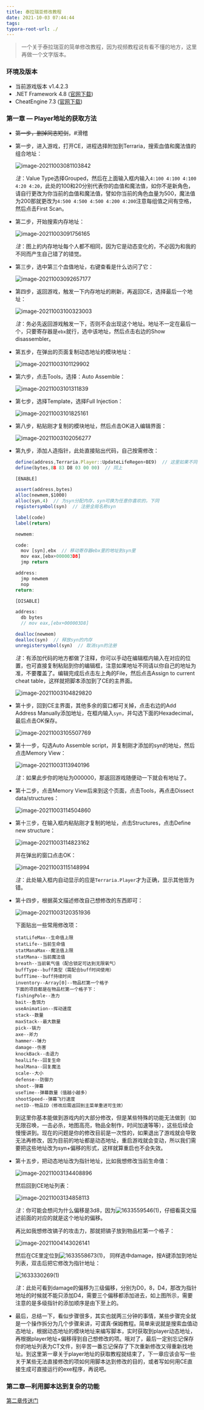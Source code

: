 ```yaml
---
title: 泰拉瑞亚修改教程
date: 2021-10-03 07:44:44
tags:
typora-root-url: ./
---
```


> 一个关于泰拉瑞亚的简单修改教程，因为视频教程说有看不懂的地方，这里再做一个文字版本。

### 环境及版本

+ 当前游戏版本 v1.4.2.3
+ .NET Framework 4.8 ([官网下载](https://dotnet.microsoft.com/download/dotnet-framework/thank-you/net48-web-installer))
+ CheatEngine 7.3 ([官网下载](https://cheatengine.org/))

### 第一章 — Player地址的获取方法

+ ~~第一步，删掉同志短剑~~，#滑稽

+ 第一步，进入游戏，打开CE，进程选择附加到Terraria，搜索血值和魔法值的组合地址：
  
  ![image-20211003081103842](/../images/%E6%B3%B0%E6%8B%89%E7%91%9E%E4%BA%9A%E4%BF%AE%E6%94%B9%E6%95%99%E7%A8%8B/image-20211003081103842.png)
  
  *注*：Value Type选择Grouped，然后在上面输入框内输入`4:100 4:100 4:100 4:20 4:20`，此处的100和20分别代表你的血值和魔法值，如你不是新角色，请自行更改为你当前的血值和魔法值，譬如你当前的角色血量为500，魔法值为200那就更改为`4:500 4:500 4:500 4:200 4:200`注意每组值之间有空格，然后点击First Scan。

+ 第二步，开始搜索内存地址：
  
  ![image-20211003091756165](/../images/%E6%B3%B0%E6%8B%89%E7%91%9E%E4%BA%9A%E4%BF%AE%E6%94%B9%E6%95%99%E7%A8%8B/image-20211003091756165.png)
  
  *注*：图上的内存地址每个人都不相同，因为它是动态变化的，不必因为和我的不同而产生自己错了的错觉。

+ 第三步，选中第三个血值地址，右键查看是什么访问了它：
  
  ![image-20211003092657177](/../images/%E6%B3%B0%E6%8B%89%E7%91%9E%E4%BA%9A%E4%BF%AE%E6%94%B9%E6%95%99%E7%A8%8B/image-20211003092657177.png)

+ 第四步，返回游戏，触发一下内存地址的刷新，再返回CE，选择最后一个地址：
  
  ![image-20211003100323003](/../images/%E6%B3%B0%E6%8B%89%E7%91%9E%E4%BA%9A%E4%BF%AE%E6%94%B9%E6%95%99%E7%A8%8B/image-20211003100323003.png)
  
  *注*：务必先返回游戏触发一下，否则不会出现这个地址。地址不一定在最后一个，只要寄存器是`ebx`就行，选中该地址，然后点击右边的Show disassembler。

+ 第五步，在弹出的页面复制动态地址的模块地址：
  
  ![image-20211003101129902](/../images/%E6%B3%B0%E6%8B%89%E7%91%9E%E4%BA%9A%E4%BF%AE%E6%94%B9%E6%95%99%E7%A8%8B/image-20211003101129902.png)

+ 第六步，点击Tools，选择：Auto Assemble：
  
  ![image-20211003101311839](/../images/%E6%B3%B0%E6%8B%89%E7%91%9E%E4%BA%9A%E4%BF%AE%E6%94%B9%E6%95%99%E7%A8%8B/image-20211003101311839.png)

+ 第七步，选择Template，选择Full Injection：
  
  ![image-20211003101825161](/../images/%E6%B3%B0%E6%8B%89%E7%91%9E%E4%BA%9A%E4%BF%AE%E6%94%B9%E6%95%99%E7%A8%8B/image-20211003101825161.png)

+ 第八步，粘贴刚才复制的模块地址，然后点击OK进入编辑界面：
  
  ![image-20211003102056277](/../images/%E6%B3%B0%E6%8B%89%E7%91%9E%E4%BA%9A%E4%BF%AE%E6%94%B9%E6%95%99%E7%A8%8B/image-20211003102056277.png)

+ 第九步，添加人造指针，此处直接贴出代码，自己按需修改：
  
  ```javascript
  define(address,Terraria.Player::UpdateLifeRegen+BE9)  // 这里如果不同请替换为你的地址
  define(bytes,8B 83 D8 03 00 00)  // 同上
  
  [ENABLE]
  
  assert(address,bytes)
  alloc(newmem,$1000)
  alloc(syn,4)  // 为syn分配内存，syn可换为任意你喜欢的，下同
  registersymbol(syn)  // 注册全局名称syn
  
  label(code)
  label(return)
  
  newmem:
  
  code:
    mov [syn],ebx  // 移动寄存器ebx里的地址到syn里
    mov eax,[ebx+000003D8]
    jmp return
  
  address:
    jmp newmem
    nop
  return:
  
  [DISABLE]
  
  address:
    db bytes
    // mov eax,[ebx+000003D8]
  
  dealloc(newmem)
  dealloc(syn)  // 释放syn的内存
  unregistersymbol(syn)  // 取消syn的注册
  ```

  *注*：有添加代码的地方都做了注释，你可以手动在编辑框内输入在对应的位置，也可直接复制粘贴到你的编辑框，注意如果地址不同请以你自己的地址为准，不要覆盖了。编辑完成后点击左上角的File，然后点击Assign to current cheat table，这样就把脚本添加到了CE的主界面。

  ![image-20211003104829820](/../images/%E6%B3%B0%E6%8B%89%E7%91%9E%E4%BA%9A%E4%BF%AE%E6%94%B9%E6%95%99%E7%A8%8B/image-20211003104829820.png)

+ 第十步，回到CE主界面，其他多余的窗口都可关掉，点击右边的Add Address Manually添加地址，在框内输入`syn`，并勾选下面的Hexadecimal，最后点击OK保存。
  
  ![image-20211003105507769](/../images/%E6%B3%B0%E6%8B%89%E7%91%9E%E4%BA%9A%E4%BF%AE%E6%94%B9%E6%95%99%E7%A8%8B/image-20211003105507769.png)

+ 第十一步，勾选Auto Assemble script，并复制刚才添加的syn的地址，然后点击Memory View：
  
  ![image-20211003113940196](/../images/%E6%B3%B0%E6%8B%89%E7%91%9E%E4%BA%9A%E4%BF%AE%E6%94%B9%E6%95%99%E7%A8%8B/image-20211003113940196.png)
  
  *注*：如果此步你的地址为000000，那返回游戏随便动一下就会有地址了。

+ 第十二步，点击Memory View后来到这个页面，点击Tools，再点击Dissect data/structures：
  
  ![image-20211003114504860](/../images/%E6%B3%B0%E6%8B%89%E7%91%9E%E4%BA%9A%E4%BF%AE%E6%94%B9%E6%95%99%E7%A8%8B/image-20211003114504860.png)

+ 第十三步，在输入框内粘贴刚才复制的地址，点击Structures，点击Define new structure：
  
  ![image-20211003114823162](/../images/%E6%B3%B0%E6%8B%89%E7%91%9E%E4%BA%9A%E4%BF%AE%E6%94%B9%E6%95%99%E7%A8%8B/image-20211003114823162.png)
  
  并在弹出的窗口点击OK：
  
  ![image-20211003115148994](/../images/%E6%B3%B0%E6%8B%89%E7%91%9E%E4%BA%9A%E4%BF%AE%E6%94%B9%E6%95%99%E7%A8%8B/image-20211003115148994.png)
  
  *注*：此处输入框内自动显示的应是`Terraria.Player`才为正确，显示其他皆为错。

+ 第十四步，根据英文描述修改自己想修改的东西即可：
  
  ![image-20211003120351936](/../images/%E6%B3%B0%E6%8B%89%E7%91%9E%E4%BA%9A%E4%BF%AE%E6%94%B9%E6%95%99%E7%A8%8B/image-20211003120351936.png)
  
  下面贴出一些常用修改项：
  
  ```
  statLifeMax--生命值上限
  statLife--当前生命值
  statManaMax--魔法值上限
  statMana--当前魔法值
  breath--当前氧气值（配合锁定可达到无限氧气）
  buffType--buff类型（需配合buff时间使用）
  buffTime--buff持续时间
  inventory--Array[0]--物品栏第一个格子
  下面的项目都是在物品栏第一个格子下：
  fishingPole--渔力
  bait--鱼饵力
  useAnimation--挥动速度
  stack--数量
  maxStack--最大数量
  pick--镐力
  axe--斧力
  hammer--锤力
  damage--伤害
  knockBack--击退力
  healLife--回复生命
  healMana--回复魔法
  scale--大小
  defense--防御力
  shoot--弹幕
  useTime--弹幕数量（值越小越多）
  shootSpeed--弹幕飞行速度
  netID--物品ID（修改后需返回到主菜单重进可生效）
  ```

  到这里你基本能做到游戏内的大部分修改，但是某些特殊的功能无法做到（如无限召唤，一击必杀，地图高亮，物品全制作，时间加速等等），这些后续会慢慢讲到。现在的问题是你的修改目前是一次性的，如果退出了游戏就会导致无法再修改，因为目前的地址都是动态地址，重启游戏就会变动，所以我们需要把这些地址改为syn+偏移的形式，这样就算重启也不会失效。

+ 第十五步，把动态地址改为指针地址，比如我想修改当前生命值：
  
  ![image-20211003134408896](/../images/%E6%B3%B0%E6%8B%89%E7%91%9E%E4%BA%9A%E4%BF%AE%E6%94%B9%E6%95%99%E7%A8%8B/image-20211003134408896.png)
  
  然后回到CE地址列表：
  
  ![image-20211003134858113](/../images/%E6%B3%B0%E6%8B%89%E7%91%9E%E4%BA%9A%E4%BF%AE%E6%94%B9%E6%95%99%E7%A8%8B/image-20211003134858113.png)
  
  *注*：你可能会想问为什么偏移是3d8，因为![1633559546(1)](/../images/%E6%B3%B0%E6%8B%89%E7%91%9E%E4%BA%9A%E4%BF%AE%E6%94%B9%E6%95%99%E7%A8%8B/1633559546(1).png)，仔细看英文描述前面的对应的就是这个地址的偏移。
  
  再比如我想修改镐子的攻击力，那就把镐子放到物品栏第一个格子：
  
  ![image-20211004143026141](/../images/%E6%B3%B0%E6%8B%89%E7%91%9E%E4%BA%9A%E4%BF%AE%E6%94%B9%E6%95%99%E7%A8%8B/image-20211004143026141.png)
  
  然后在CE里定位到![1633558673(1)](/../images/%E6%B3%B0%E6%8B%89%E7%91%9E%E4%BA%9A%E4%BF%AE%E6%94%B9%E6%95%99%E7%A8%8B/1633558673(1).png)， 同样选中damage，按A键添加到地址列表，双击后把它修改为指针地址：
  
  ![1633330269(1)](/../images/%E6%B3%B0%E6%8B%89%E7%91%9E%E4%BA%9A%E4%BF%AE%E6%94%B9%E6%95%99%E7%A8%8B/1633330269(1).png)
  
  *注*：此处可看到damage的偏移为三级偏移，分别为D0，8，D4，那改为指针地址的时候就不能只添加D4，需要三个偏移都添加进去，如上图所示，需要注意的是多级指针的添加顺序是由下至上的。

+ 最后，总结一下，看似步骤很多，其实也就两三分钟的事情，某些步骤完全就是一个操作拆分为几个步骤来讲，可谓真·保姆教程。简单来说就是搜索血值动态地址，根据动态地址的模块地址来编写脚本，实时获取到player动态地址，再根据player地址+偏移得到自己想修改的项。哦对了，最后一定别忘记保存你的地址列表为CT文件，别辛苦一番忘记保存了下次重新修改又得重新找地址。到这里第一章关于player地址的获取教程就结束了，下一章应该会写一些关于某些无法直接修改的项如何用脚本达到修改的目的，或者写如何用CE直接生成可直接运行的exe程序，再说吧。

### 第二章—利用脚本达到复杂的功能

[第二章传送门](https://synblog.gq/2022/02/17/%E6%B3%B0%E6%8B%89%E7%91%9E%E4%BA%9A%E4%BF%AE%E6%94%B9%E6%95%99%E7%A8%8B-%E8%84%9A%E6%9C%AC%E7%AF%87/)


